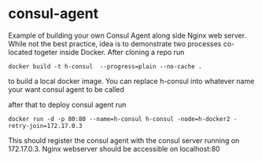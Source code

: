 # consul-agent
Example of building your own Consul Agent along side Nginx web server. While not the best practice, idea is to demonstrate two processes co-located togeter inside Docker.
After cloning a repo run 
```
docker build -t h-consul  --progress=plain --no-cache .
```

to build a local docker image. You can replace h-consul into whatever name your want consul agent to be called

after that to deploy consul agent run
```
docker run -d -p 80:80 --name=h-consul h-consul -node=h-docker2 -retry-join=172.17.0.3
```

This should register the consul agent with the consul server running on 172.17.0.3. Nginx webserver should be accessible on localhost:80
